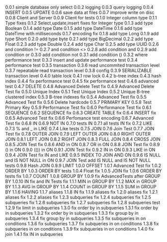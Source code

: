 0.0.1 simple database only select
0.0.2 logging
0.0.3 query logging
0.0.4 INSERT
0.0.5 UPDATE
0.0.6 save data at files
0.0.7 improve write on disc
0.0.8 Client and Server
0.0.9 Client for tests
0.1.0 Integer column type
0.1.1 Type fixes
0.1.2 Select,update,insert fixes for Integer type
0.1.3 add type Boolean
0.1.4 add type Date
0.1.5 add type DateTime
0.1.6 add type DateTime with milliseconds
0.1.7 encoding fix
0.1.8 add type Long
0.1.9 add type Short
0.2.0 add type byte
0.2.1 add type BigDecimal
0.2.2 add type Float
0.2.3 add type Double
0.2.4 add type Char
0.2.5 add type UUID
0.2.6 and condition !=
0.2.7 and condition <>
0.2.8 add condition and
0.2.9 add condition or
0.3.0 add condition not
0.3.1 add condition ()
0.3.2 where performance test
0.3.3 insert and update performance test
0.3.4 performance test
0.3.5 transaction
0.3.6 read uncommited transaction level
0.3.7 repeatable read  transaction level
0.3.8 config
0.3.9 SERIALIZABLE transaction level
0.4.0 table lock
0.4.1 row lock
0.4.2 b-tree index
0.4.3 hash index
0.4.4 fix performance test
0.4.5 fix performance test
0.4.6 advanced test
0.4.7 DELETE
0.4.8 Advanced Delete Test fix
0.4.9 Advanced Delete Test fix
0.5.0 Unique Index
0.5.1 Test Unique Index
0.5.2 Unique B-tree clustered index
0.5.3 B-tree indexes fix
0.5.4 Advanced Test fix
0.5.5 Advanced Test fix
0.5.6 Delete hardcode
0.5.7 PRIMARY KEY
0.5.8 Test Primary Key
0.5.9 Performance Test fix
0.6.0 Performance Test fix
0.6.1 SEQUENCE
0.6.2 SEQUENCE fix
0.6.3 CREATE TABLE fix
0.6.4 INSERT fix
0.6.5 Advanced Test fix
0.6.6 Perfomance test encoding
0.6.7 Advanced Test fix
0.6.8 IN
0.6.9 NOT IN
0.7.0 tests IN
0.7.1 all tests IN fix
0.7.2 LIKE
0.7.3 % and  _ in LIKE
0.7.4 Like tests
0.7.5 JOIN
0.7.6 Join Test
0.7.7 JOIN Test fix
0.7.8 OUTER JOIN
0.7.9 LEFT OUTER JOIN
0.8.0 RIGHT OUTER JOIN
0.8.1 LEFT JOIN
0.8.2 RIGHT JOIN
0.8.3 FULL JOIN
0.8.4 CROSS JOIN
0.8.5 JOIN Test fix
0.8.6 AND in ON
0.8.7 OR in ON
0.8.8 JOIN Test fix
0.8.9 () in ON
0.9.0 (()) in ON
0.9.1 JOIN Test fix
0.9.2 IN in ON
0.9.3 LIKE in ON
0.9.4 JOIN Test fix IN and LIKE
0.9.5 INDEX TO JOIN AND ON
0.9.6 IS NULL and IS NOT NULL in ON
0.9.7 JOIN Test add IS NULL and IS NOT NULL tests
0.9.8 Hash JOIN
0.9.9 LIMIT
1.0.0 OFFSET
1.0.1 Advanced Test fix
1.0.2 ORDER BY
1.0.3 ORDER BY tests
1.0.4 Float fix
1.0.5 JOIN fix
1.0.6 ORDER BY tests fix
1.0.7 COUNT
1.0.8 GROUP BY
1.0.9 fix AdvancedTests after GROUP BY
1.0.10 IN fix and IN Tests fix
1.1.1 MIN in GROUP BY
1.1.2 MAX in GROUP BY
1.1.3 AVG in GROUP BY
1.1.4 COUNT in GROUP BY
1.1.5 SUM in GROUP BY
1.1.6 HAVING
1.1.7 aliases
1.1.8 IN fix
1.1.9 aliases fix
1.2.0 aliases fix
1.2.1 aliases fix
1.2.2 aliases fix
1.2.3 subqueries fix
1.2.4 subqueries fix
1.2.5 subqueries fix
1.2.6 subqueries fix
1.2.7 subqueries fix
1.2.8 subqueries test
1.2.9 fix limit in subqueries
1.3.0 fix order by in subqueries
1.3.1 fix order by in subqueries
1.3.2 fix order by in subqueries
1.3.3 fix group by in subqueries
1.3.4 fix group by in subqueries
1.3.5 fix subqueries in on conditions
1.3.6 fix subqueries
1.3.7 fix subqueries in on conditions
1.3.8 fix subqueries in on conditions
1.3.9 fix subqueries in on conditions
1.4.0 fix join
1.4.1 fix IN in subqueries